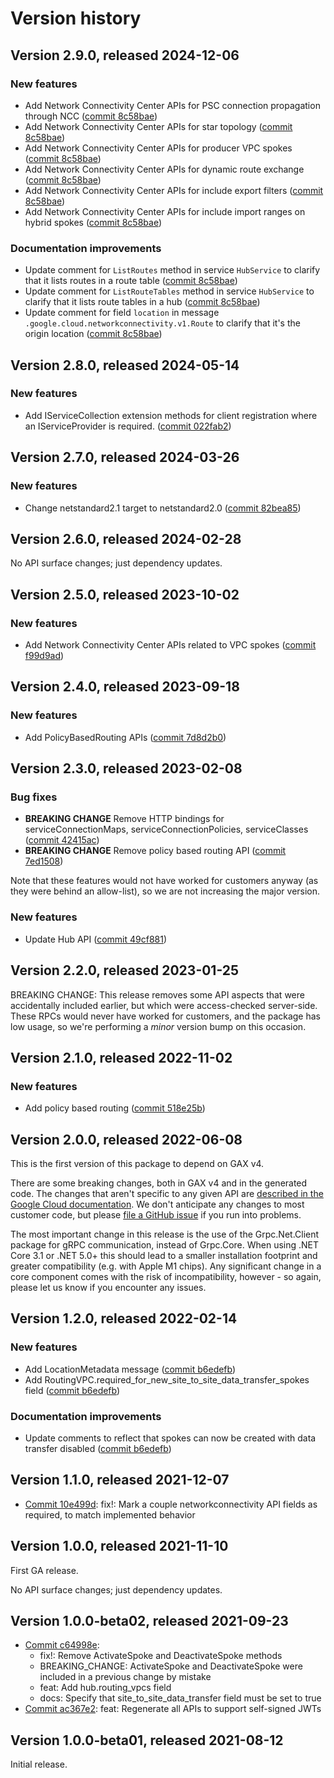# Version history

## Version 2.9.0, released 2024-12-06

### New features

- Add Network Connectivity Center APIs for PSC connection propagation through NCC ([commit 8c58bae](https://github.com/googleapis/google-cloud-dotnet/commit/8c58bae15c531aee2eca291d27e713d0dd92c58c))
- Add Network Connectivity Center APIs for star topology ([commit 8c58bae](https://github.com/googleapis/google-cloud-dotnet/commit/8c58bae15c531aee2eca291d27e713d0dd92c58c))
- Add Network Connectivity Center APIs for producer VPC spokes ([commit 8c58bae](https://github.com/googleapis/google-cloud-dotnet/commit/8c58bae15c531aee2eca291d27e713d0dd92c58c))
- Add Network Connectivity Center APIs for dynamic route exchange ([commit 8c58bae](https://github.com/googleapis/google-cloud-dotnet/commit/8c58bae15c531aee2eca291d27e713d0dd92c58c))
- Add Network Connectivity Center APIs for include export filters ([commit 8c58bae](https://github.com/googleapis/google-cloud-dotnet/commit/8c58bae15c531aee2eca291d27e713d0dd92c58c))
- Add Network Connectivity Center APIs for include import ranges on hybrid spokes ([commit 8c58bae](https://github.com/googleapis/google-cloud-dotnet/commit/8c58bae15c531aee2eca291d27e713d0dd92c58c))

### Documentation improvements

- Update comment for `ListRoutes` method in service `HubService` to clarify that it lists routes in a route table ([commit 8c58bae](https://github.com/googleapis/google-cloud-dotnet/commit/8c58bae15c531aee2eca291d27e713d0dd92c58c))
- Update comment for `ListRouteTables` method in service `HubService` to clarify that it lists route tables in a hub ([commit 8c58bae](https://github.com/googleapis/google-cloud-dotnet/commit/8c58bae15c531aee2eca291d27e713d0dd92c58c))
- Update comment for field `location` in message `.google.cloud.networkconnectivity.v1.Route` to clarify that it's the origin location ([commit 8c58bae](https://github.com/googleapis/google-cloud-dotnet/commit/8c58bae15c531aee2eca291d27e713d0dd92c58c))

## Version 2.8.0, released 2024-05-14

### New features

- Add IServiceCollection extension methods for client registration where an IServiceProvider is required. ([commit 022fab2](https://github.com/googleapis/google-cloud-dotnet/commit/022fab203f28fb9c608972af7f8b83f571ae5694))

## Version 2.7.0, released 2024-03-26

### New features

- Change netstandard2.1 target to netstandard2.0 ([commit 82bea85](https://github.com/googleapis/google-cloud-dotnet/commit/82bea850661975b9750ac30753528cc9d2e05240))

## Version 2.6.0, released 2024-02-28

No API surface changes; just dependency updates.

## Version 2.5.0, released 2023-10-02

### New features

- Add Network Connectivity Center APIs related to VPC spokes ([commit f99d9ad](https://github.com/googleapis/google-cloud-dotnet/commit/f99d9ad52e49ae453e8b0007d6b2a2f6f6b85b31))

## Version 2.4.0, released 2023-09-18

### New features

- Add PolicyBasedRouting APIs ([commit 7d8d2b0](https://github.com/googleapis/google-cloud-dotnet/commit/7d8d2b0f58d91865588fd067a14e558e4db57b32))

## Version 2.3.0, released 2023-02-08

### Bug fixes

- **BREAKING CHANGE** Remove HTTP bindings for serviceConnectionMaps, serviceConnectionPolicies, serviceClasses ([commit 42415ac](https://github.com/googleapis/google-cloud-dotnet/commit/42415ac34613365778af5f8ec2cd68208e6b171f))
- **BREAKING CHANGE** Remove policy based routing API ([commit 7ed1508](https://github.com/googleapis/google-cloud-dotnet/commit/7ed15089ab0972c8b267f3249df1d0502ecdb335))

Note that these features would not have worked for customers anyway
(as they were behind an allow-list), so we are not increasing the
major version.

### New features

- Update Hub API ([commit 49cf881](https://github.com/googleapis/google-cloud-dotnet/commit/49cf881c481b0519656aaae9f9d85016d61d30bb))

## Version 2.2.0, released 2023-01-25

BREAKING CHANGE: This release removes some API aspects that were
accidentally included earlier, but which were access-checked
server-side. These RPCs would never have worked for customers, and
the package has low usage, so we're performing a *minor* version
bump on this occasion.
## Version 2.1.0, released 2022-11-02

### New features

- Add policy based routing ([commit 518e25b](https://github.com/googleapis/google-cloud-dotnet/commit/518e25be69cc8df4c04b5de0aca043818d50c795))

## Version 2.0.0, released 2022-06-08

This is the first version of this package to depend on GAX v4.

There are some breaking changes, both in GAX v4 and in the generated
code. The changes that aren't specific to any given API are [described in the Google Cloud
documentation](https://cloud.google.com/dotnet/docs/reference/help/breaking-gax4).
We don't anticipate any changes to most customer code, but please [file a
GitHub issue](https://github.com/googleapis/google-cloud-dotnet/issues/new/choose)
if you run into problems.

The most important change in this release is the use of the Grpc.Net.Client package
for gRPC communication, instead of Grpc.Core. When using .NET Core 3.1 or .NET 5.0+
this should lead to a smaller installation footprint and greater compatibility (e.g.
with Apple M1 chips). Any significant change in a core component comes with the risk
of incompatibility, however - so again, please let us know if you encounter any
issues.


## Version 1.2.0, released 2022-02-14

### New features

- Add LocationMetadata message ([commit b6edefb](https://github.com/googleapis/google-cloud-dotnet/commit/b6edefb793651dc0f1a07349852f381e56139b9a))
- Add RoutingVPC.required_for_new_site_to_site_data_transfer_spokes field ([commit b6edefb](https://github.com/googleapis/google-cloud-dotnet/commit/b6edefb793651dc0f1a07349852f381e56139b9a))

### Documentation improvements

- Update comments to reflect that spokes can now be created with data transfer disabled ([commit b6edefb](https://github.com/googleapis/google-cloud-dotnet/commit/b6edefb793651dc0f1a07349852f381e56139b9a))

## Version 1.1.0, released 2021-12-07

- [Commit 10e499d](https://github.com/googleapis/google-cloud-dotnet/commit/10e499d): fix!: Mark a couple networkconnectivity API fields as required, to match implemented behavior

## Version 1.0.0, released 2021-11-10

First GA release.

No API surface changes; just dependency updates.

## Version 1.0.0-beta02, released 2021-09-23

- [Commit c64998e](https://github.com/googleapis/google-cloud-dotnet/commit/c64998e):
  - fix!: Remove ActivateSpoke and DeactivateSpoke methods
  - BREAKING_CHANGE: ActivateSpoke and DeactivateSpoke were included in a previous change by mistake
  - feat: Add hub.routing_vpcs field
  - docs: Specify that site_to_site_data_transfer field must be set to true
- [Commit ac367e2](https://github.com/googleapis/google-cloud-dotnet/commit/ac367e2): feat: Regenerate all APIs to support self-signed JWTs

## Version 1.0.0-beta01, released 2021-08-12

Initial release.
